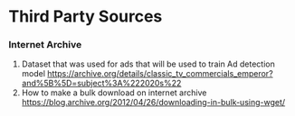 # Third Party Sources

### Internet Archive
1. Dataset that was used for ads that will be used to train Ad detection model
https://archive.org/details/classic_tv_commercials_emperor?and%5B%5D=subject%3A%222020s%22
2. How to make a bulk download on internet archive
https://blog.archive.org/2012/04/26/downloading-in-bulk-using-wget/

